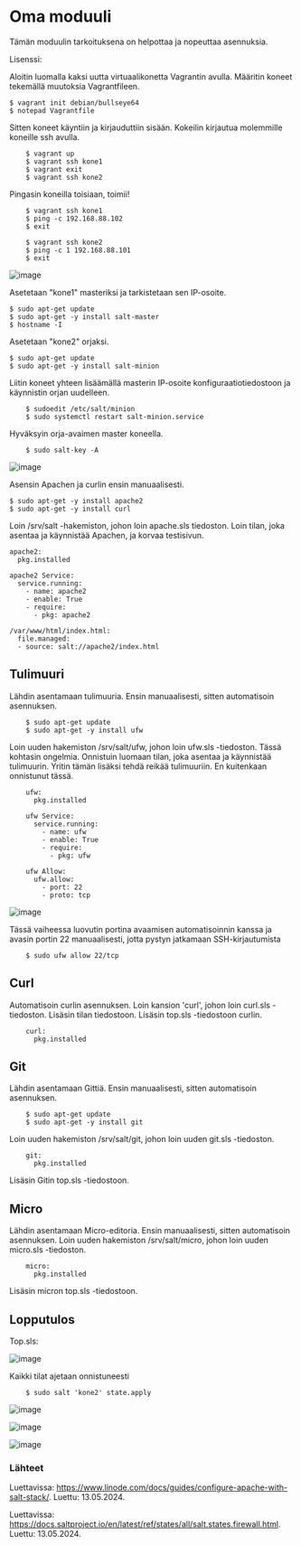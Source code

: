 # Oma moduuli

Tämän moduulin tarkoituksena on helpottaa ja nopeuttaa asennuksia.

Lisenssi: 

Aloitin luomalla kaksi uutta virtuaalikonetta Vagrantin avulla. Määritin koneet tekemällä muutoksia Vagrantfileen.

    $ vagrant init debian/bullseye64
    $ notepad Vagrantfile

Sitten koneet käyntiin ja kirjauduttiin sisään. Kokeilin kirjautua molemmille koneille ssh avulla.

        $ vagrant up
        $ vagrant ssh kone1
        $ vagrant exit
        $ vagrant ssh kone2
        
Pingasin koneilla toisiaan, toimii!

        $ vagrant ssh kone1
        $ ping -c 192.168.88.102
        $ exit

        $ vagrant ssh kone2
        $ ping -c 1 192.168.88.101
        $ exit

![image](https://github.com/bhd471/Palvelinten-hallinta/assets/148760837/06365af0-5754-4c5c-a3ff-08a8467460a1)

Asetetaan "kone1" masteriksi ja tarkistetaan sen IP-osoite.

    $ sudo apt-get update
    $ sudo apt-get -y install salt-master
    $ hostname -I

Asetetaan "kone2" orjaksi.

    $ sudo apt-get update
    $ sudo apt-get -y install salt-minion

Liitin koneet yhteen lisäämällä masterin IP-osoite konfiguraatiotiedostoon ja käynnistin orjan uudelleen.

        $ sudoedit /etc/salt/minion
        $ sudo systemctl restart salt-minion.service
    

Hyväksyin orja-avaimen master koneella.

        $ sudo salt-key -A

![image](https://github.com/bhd471/Palvelinten-hallinta/assets/148760837/89657170-6045-45f8-826f-7f8621574d4d)

Asensin Apachen ja curlin ensin manuaalisesti.

    $ sudo apt-get -y install apache2
    $ sudo apt-get -y install curl

Loin /srv/salt -hakemiston, johon loin apache.sls tiedoston. Loin tilan, joka asentaa ja käynnistää Apachen, ja korvaa testisivun.

    apache2:
      pkg.installed

    apache2 Service:
      service.running:
        - name: apache2
        - enable: True
        - require:
          - pkg: apache2

    /var/www/html/index.html:
      file.managed:
      - source: salt://apache2/index.html
    

## Tulimuuri

Lähdin asentamaan tulimuuria. Ensin manuaalisesti, sitten automatisoin asennuksen.

        $ sudo apt-get update
        $ sudo apt-get -y install ufw

Loin uuden hakemiston /srv/salt/ufw, johon loin ufw.sls -tiedoston. 
Tässä kohtasin ongelmia. Onnistuin luomaan tilan, joka asentaa ja käynnistää tulimuurin. Yritin tämän lisäksi tehdä reikää tulimuuriin. En kuitenkaan onnistunut tässä.

        ufw:
          pkg.installed

        ufw Service:
          service.running:
            - name: ufw
            - enable: True
            - require:
              - pkg: ufw

        ufw Allow:
          ufw.allow:
            - port: 22
            - proto: tcp

![image](https://github.com/bhd471/Palvelinten-hallinta/assets/148760837/a601a386-f7f5-4c00-9081-e78310013f62)

Tässä vaiheessa luovutin portina avaamisen automatisoinnin kanssa ja avasin portin 22 manuaalisesti, jotta pystyn jatkamaan SSH-kirjautumista

        $ sudo ufw allow 22/tcp

## Curl

Automatisoin curlin asennuksen.
Loin kansion 'curl', johon loin curl.sls -tiedoston. Lisäsin tilan tiedostoon. Lisäsin top.sls -tiedostoon curlin.

        curl:
          pkg.installed



## Git

Lähdin asentamaan Gittiä. Ensin manuaalisesti, sitten automatisoin asennuksen. 

        $ sudo apt-get update
        $ sudo apt-get -y install git
        

Loin uuden hakemiston /srv/salt/git, johon loin uuden git.sls -tiedoston. 

        git:
          pkg.installed

Lisäsin Gitin top.sls -tiedostoon. 


## Micro

Lähdin asentamaan Micro-editoria. Ensin manuaalisesti, sitten automatisoin asennuksen. Loin uuden hakemiston /srv/salt/micro, johon loin uuden micro.sls -tiedoston. 

        micro:
          pkg.installed
Lisäsin micron top.sls -tiedostoon. 
        
## Lopputulos

Top.sls:

![image](https://github.com/bhd471/Palvelinten-hallinta/assets/148760837/03d0890e-c797-4de4-b2ed-d8c5e8f81275)

Kaikki tilat ajetaan onnistuneesti

        $ sudo salt 'kone2' state.apply

![image](https://github.com/bhd471/Palvelinten-hallinta/assets/148760837/07658458-dc97-4375-83fe-2bb2aa325e03)


![image](https://github.com/bhd471/Palvelinten-hallinta/assets/148760837/44c315cf-2265-4329-8d47-6e390b8a3d32)

![image](https://github.com/bhd471/Palvelinten-hallinta/assets/148760837/55fd73cf-f82e-44c2-91bb-ce30ce62131e)

### Lähteet

Luettavissa: https://www.linode.com/docs/guides/configure-apache-with-salt-stack/. Luettu: 13.05.2024.

Luettavissa: https://docs.saltproject.io/en/latest/ref/states/all/salt.states.firewall.html. Luettu: 13.05.2024.
